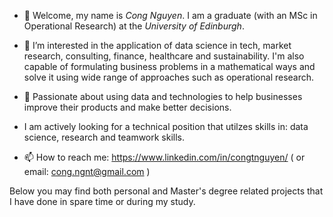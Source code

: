 - 👋 Welcome, my name is *Cong Nguyen*. I am a graduate (with an MSc in Operational Research) at the *University of Edinburgh*.
- 👀 I’m interested in the application of data science in tech, market research, consulting, finance, healthcare and sustainability. I'm also capable of formulating business problems in a mathematical ways and solve it using wide range of approaches such as operational research. 
- 💞️ Passionate about using data and technologies to help businesses improve their products and make better decisions.

- I am actively looking for a technical position that utilzes skills in: data science, research and teamwork skills. 
- 📫 How to reach me: https://www.linkedin.com/in/congtnguyen/ ( or email: cong.ngnt@gmail.com )

<!---
CongThNguyen/CongThNguyen is a ✨ special ✨ repository because its `README.md` (this file) appears on your GitHub profile.
You can click the Preview link to take a look at your changes.
--->

Below you may find both personal and Master's degree related projects that I have done in spare time or during my study.
